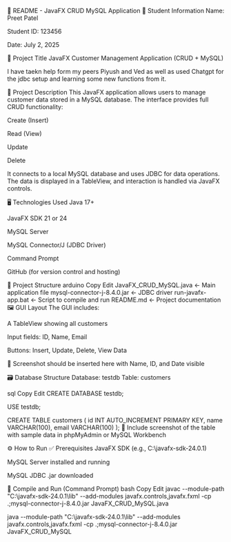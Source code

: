 📘 README - JavaFX CRUD MySQL Application
👤 Student Information
Name: Preet Patel

Student ID: 123456

Date: July 2, 2025

📌 Project Title
JavaFX Customer Management Application (CRUD + MySQL)

I have taekn help form my peers Piyush and Ved as well as used Chatgpt for the jdbc setup and learning some new functions from it.

🧾 Project Description
This JavaFX application allows users to manage customer data stored in a MySQL database. The interface provides full CRUD functionality:

Create (Insert)

Read (View)

Update

Delete

It connects to a local MySQL database and uses JDBC for data operations. The data is displayed in a TableView, and interaction is handled via JavaFX controls.

🖥️ Technologies Used
Java 17+

JavaFX SDK 21 or 24

MySQL Server

MySQL Connector/J (JDBC Driver)

Command Prompt

GitHub (for version control and hosting)

📂 Project Structure
arduino
Copy
Edit
JavaFX_CRUD_MySQL.java             ← Main application file
mysql-connector-j-8.4.0.jar        ← JDBC driver
run-javafx-app.bat                 ← Script to compile and run
README.md                          ← Project documentation
🖼️ GUI Layout
The GUI includes:

A TableView showing all customers

Input fields: ID, Name, Email

Buttons: Insert, Update, Delete, View Data

📸 Screenshot should be inserted here with Name, ID, and Date visible

🗃️ Database Structure
Database: testdb
Table: customers

sql
Copy
Edit
CREATE DATABASE testdb;

USE testdb;

CREATE TABLE customers (
    id INT AUTO_INCREMENT PRIMARY KEY,
    name VARCHAR(100),
    email VARCHAR(100)
);
📸 Include screenshot of the table with sample data in phpMyAdmin or MySQL Workbench

⚙️ How to Run
✅ Prerequisites
JavaFX SDK (e.g., C:\javafx-sdk-24.0.1)

MySQL Server installed and running

MySQL JDBC .jar downloaded

🔄 Compile and Run (Command Prompt)
bash
Copy
Edit
javac --module-path "C:\javafx-sdk-24.0.1\lib" --add-modules javafx.controls,javafx.fxml -cp .;mysql-connector-j-8.4.0.jar JavaFX_CRUD_MySQL.java

java --module-path "C:\javafx-sdk-24.0.1\lib" --add-modules javafx.controls,javafx.fxml -cp .;mysql-connector-j-8.4.0.jar JavaFX_CRUD_MySQL
